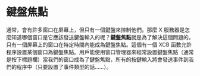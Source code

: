 鍵盤焦點
===

通常，會有許多窗口在屏幕上，但只有一個鍵盤來控制他們。那麼 X 服務器是怎麼知道哪個窗口是它應該發送鍵盤輸入的呢？**鍵盤焦點**就是為了解決這個問題的。只有一個屏幕上的窗口在特定時間內能成為鍵盤焦點。這個有一個 XCB 函數允許程序設置某個窗口為鍵盤焦點。用戶能使用窗口管理器來經常設置鍵盤焦點（通常是按下標題欄）當我們的窗口成為了鍵盤焦點，所有的按鍵輸入將會發送事件到我們的程序中（只要設置了事件類型的話……）。
